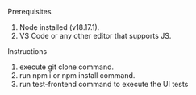 Prerequisites
1. Node installed (v18.17.1).
2. VS Code or any other editor that supports JS.

Instructions
1. execute git clone <project> command.
2. run npm i or npm install command.
3. run test-frontend command to execute the UI tests

